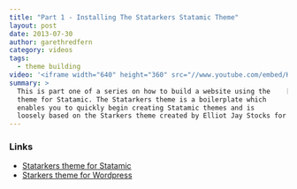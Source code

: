 ```yaml
---
title: "Part 1 - Installing The Statarkers Statamic Theme"
layout: post
date: 2013-07-30
author: garethredfern
category: videos
tags:
  - theme building
video: '<iframe width="640" height="360" src="//www.youtube.com/embed/KtUtDVMKWvM" frameborder="0" allowfullscreen></iframe>'
summary: >
  This is part one of a series on how to build a website using the    [Statarkers](http://www.statamicthemes.com/themes/statarkers-theme)
  theme for Statamic. The Statarkers theme is a boilerplate which
  enables you to quickly begin creating Statamic themes and is
  loosely based on the Starkers theme created by Elliot Jay Stocks for Wordpress.
---
```

### Links
- [Statarkers theme for Statamic](http://www.statamicthemes.com/themes/statarkers-theme)
- [Starkers theme for Wordpress](http://elliotjaystocks.com/blog/starkers-3)
